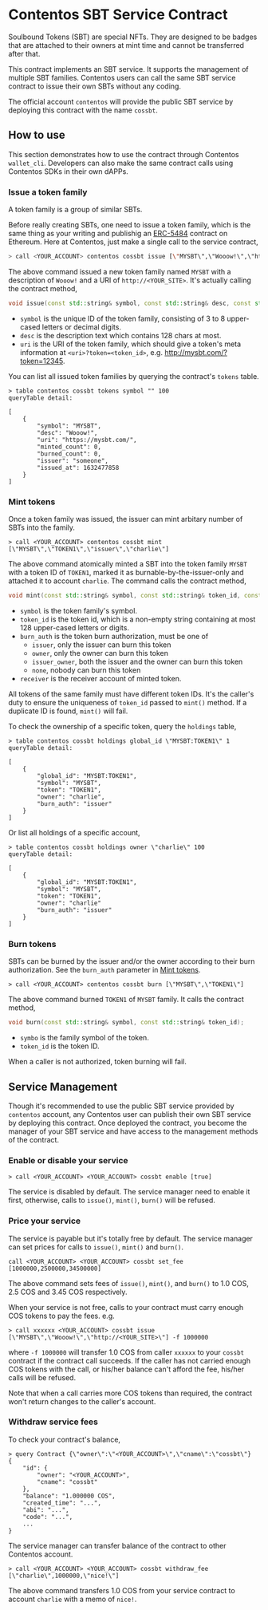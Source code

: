 # Contentos SBT Service Contract

Soulbound Tokens (SBT) are special NFTs. They are designed to be badges that are attached to their owners at mint time and cannot be transferred after that.

This contract implements an SBT service. It supports the management of multiple SBT families. Contentos users can call the same SBT service contract to issue their own SBTs without any coding.

The official account `contentos` will provide the public SBT service by deploying this contract with the name `cossbt`.

## How to use

This section demonstrates how to use the contract through Contentos `wallet_cli`. Developers can also make the same contract calls using Contentos SDKs in their own dAPPs.

### Issue a token family

A token family is a group of similar SBTs. 

Before really creating SBTs, one need to issue a token family, which is the same thing as your writing and publishig an [ERC-5484](https://eips.ethereum.org/EIPS/eip-5484) contract on Ethereum. Here at Contentos, just make a single call to the service contract,

```bash
> call <YOUR_ACCOUNT> contentos cossbt issue [\"MYSBT\",\"Wooow!\",\"http://<YOUR_SITE>\"]
```

The above command issued a new token family named `MYSBT` with a description of `Wooow!` and a URI of `http://<YOUR_SITE>`. It's actually calling the contract method,

```C++
void issue(const std::string& symbol, const std::string& desc, const std::string& uri);
```

- `symbol` is the unique ID of the token family, consisting of 3 to 8 upper-cased letters or decimal digits.
- `desc` is the description text which contains 128 chars at most.
- `uri` is the URI of the token family, which should give a token's meta information at `<uri>?token=<token_id>`, e.g. http://mysbt.com/?token=12345.

You can list all issued token families by querying the contract's `tokens` table.

```
> table contentos cossbt tokens symbol "" 100
queryTable detail: 

[
    {
        "symbol": "MYSBT",
        "desc": "Wooow!",
        "uri": "https://mysbt.com/",
        "minted_count": 0,
        "burned_count": 0,
        "issuer": "someone",
        "issued_at": 1632477858
    }
]
```

### Mint tokens

Once a token family was issued, the issuer can mint arbitary number of SBTs into the family. 

```
> call <YOUR_ACCOUNT> contentos cossbt mint [\"MYSBT\",\"TOKEN1\",\"issuer\",\"charlie\"]
```

The above command atomically minted a SBT into the token family `MYSBT` with a token ID of `TOKEN1`, marked it as burnable-by-the-issuer-only and attached it to account `charlie`. The command calls the contract method,

```C++
void mint(const std::string& symbol, const std::string& token_id, const std::string& burn_auth, const cosio::name& receiver);
```

- `symbol` is the token family's symbol.
- `token_id` is the token id, which is a non-empty string containing at most 128 upper-cased letters or digits.
- `burn_auth` is the token burn authorization, must be one of 
  - `issuer`, only the issuer can burn this token
  - `owner`, only the owner can burn this token
  - `issuer_owner`, both the issuer and the owner can burn this token
  - `none`, nobody can burn this token
- `receiver` is the receiver account of minted token.

All tokens of the same family must have different token IDs. It's the caller's duty to ensure the uniqueness of `token_id` passed to `mint()` method. If a duplicate ID is found, `mint()` will fail.

To check the ownership of a specific token, query the `holdings` table,

```
> table contentos cossbt holdings global_id \"MYSBT:TOKEN1\" 1
queryTable detail: 

[
    {
        "global_id": "MYSBT:TOKEN1",
        "symbol": "MYSBT",
        "token": "TOKEN1",
        "owner": "charlie",
        "burn_auth": "issuer"
    }
]
```

Or list all holdings of a specific account,

```
> table contentos cossbt holdings owner \"charlie\" 100
queryTable detail: 

[
    {
        "global_id": "MYSBT:TOKEN1",
        "symbol": "MYSBT",
        "token": "TOKEN1",
        "owner": "charlie"
        "burn_auth": "issuer"
    }
]
```


### Burn tokens

SBTs can be burned by the issuer and/or the owner according to their burn authorization. See the `burn_auth` parameter in [Mint tokens](#mint-tokens). 

```
> call <YOUR_ACCOUNT> contentos cossbt burn [\"MYSBT\",\"TOKEN1\"] 
```

The above command burned `TOKEN1` of `MYSBT` family. It calls the contract method,

```C++
void burn(const std::string& symbol, const std::string& token_id);
```

- `symbo` is the family symbol of the token.
- `token_id` is the token ID.

When a caller is not authorized, token burning will fail.


## Service Management

Though it's recommended to use the public SBT service provided by `contentos` account, any Contentos user can publish their own SBT service by deploying this contract. Once deployed the contract, you become the manager of your SBT service and have access to the management methods of the contract.

### Enable or disable your service

```
> call <YOUR_ACCOUNT> <YOUR_ACCOUNT> cossbt enable [true]
```

The service is disabled by default. The service manager need to enable it first, otherwise, calls to `issue()`, `mint()`, `burn()` will be refused.

### Price your service

The service is payable but it's totally free by default. The service manager can set prices for calls to `issue()`, `mint()` and `burn()`. 

```
call <YOUR_ACCOUNT> <YOUR_ACCOUNT> cossbt set_fee [1000000,2500000,34500000]
```

The above command sets fees of `issue()`, `mint()`, and `burn()` to 1.0 COS, 2.5 COS and 3.45 COS respectively.

When your service is not free, calls to your contract must carry enough COS tokens to pay the fees. e.g. 

```
> call xxxxxx <YOUR_ACCOUNT> cossbt issue [\"MYSBT\",\"Wooow!\",\"http://<YOUR_SITE>\"] -f 1000000
```

where `-f 1000000` will transfer 1.0 COS from caller `xxxxxx` to your `cossbt` contract if the contract call succeeds. If the caller has not carried enough COS tokens with the call, or his/her balance can't afford the fee, his/her calls will be refused.

Note that when a call carries more COS tokens than required, the contract won't return changes to the caller's account.

### Withdraw service fees

To check your contract's balance,

```
> query Contract {\"owner\":\"<YOUR_ACCOUNT>\",\"cname\":\"cossbt\"}
{
    "id": {
        "owner": "<YOUR_ACCOUNT>",
        "cname": "cossbt"
    },
    "balance": "1.000000 COS",
    "created_time": "...",
    "abi": "...",
    "code": "...",
    ...
}
```

The service manager can transfer balance of the contract to other Contentos account.

```
> call <YOUR_ACCOUNT> <YOUR_ACCOUNT> cossbt withdraw_fee [\"charlie\",1000000,\"nice!\"]
```

The above command transfers 1.0 COS from your service contract to account `charlie` with a memo of `nice!`.

